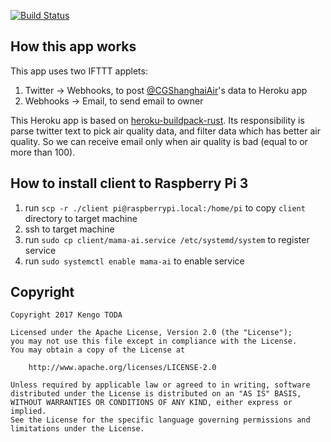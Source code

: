 [![Build Status](https://travis-ci.org/KengoTODA/mama-ai.svg?branch=master)](https://travis-ci.org/KengoTODA/mama-ai)

## How this app works

This app uses two IFTTT applets:

1. Twitter -&gt; Webhooks, to post [@CGShanghaiAir](https://twitter.com/CGShanghaiAir)'s data to Heroku app
2. Webhooks -&gt; Email, to send email to owner

This Heroku app is based on [heroku-buildpack-rust](https://github.com/emk/heroku-buildpack-rust).
Its responsibility is parse twitter text to pick air quality data, and filter data which has better air quality. So we can receive email only when air quality is bad (equal to or more than 100).

## How to install client to Raspberry Pi 3

1. run `scp -r ./client pi@raspberrypi.local:/home/pi` to copy `client` directory to target machine
2. ssh to target machine
3. run `sudo cp client/mama-ai.service /etc/systemd/system` to register service
4. run `sudo systemctl enable mama-ai` to enable service

## Copyright

    Copyright 2017 Kengo TODA

    Licensed under the Apache License, Version 2.0 (the "License");
    you may not use this file except in compliance with the License.
    You may obtain a copy of the License at

        http://www.apache.org/licenses/LICENSE-2.0

    Unless required by applicable law or agreed to in writing, software
    distributed under the License is distributed on an "AS IS" BASIS,
    WITHOUT WARRANTIES OR CONDITIONS OF ANY KIND, either express or implied.
    See the License for the specific language governing permissions and
    limitations under the License.
